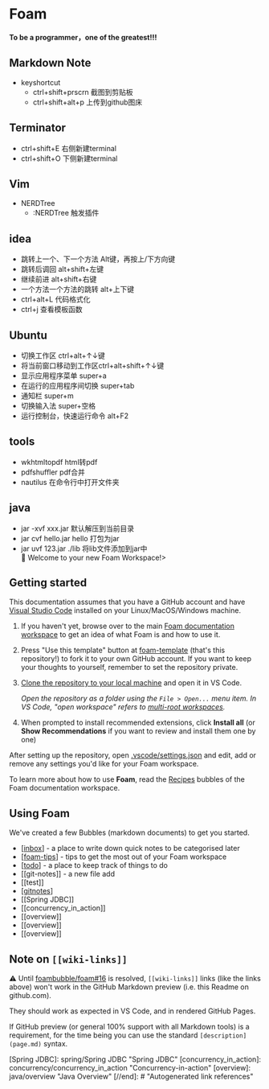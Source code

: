 # Foam
**To be a programmer，one of the greatest!!!**

## Markdown Note
* keyshortcut
  * ctrl+shift+prscrn  截图到剪贴板
  * ctrl+shift+alt+p  上传到github图床
## Terminator
* ctrl+shift+E 右侧新建terminal
* ctrl+shift+O 下侧新建terminal
## Vim 
* NERDTree
  * :NERDTree 触发插件
## idea
* 跳转上一个、下一个方法   Alt键，再按上/下方向键
* 跳转后调回  alt+shift+左键
* 继续前进  alt+shift+右键
* 一个方法一个方法的跳转 alt+上下键
* ctrl+alt+L 代码格式化
* ctrl+j 查看模板函数
## Ubuntu
* 切换工作区 ctrl+alt+↑↓键
* 将当前窗口移动到工作区ctrl+alt+shift+↑↓键
* 显示应用程序菜单 super+a
* 在运行的应用程序间切换 super+tab
* 通知栏 super+m
* 切换输入法 super+空格
* 运行控制台，快速运行命令 alt+F2
## tools
* wkhtmltopdf html转pdf
* pdfshuffler pdf合并
* nautilus 在命令行中打开文件夹
## java 
* jar -xvf xxx.jar 默认解压到当前目录
* jar cvf hello.jar hello  打包为jar
* jar uvf 123.jar ./lib 将lib文件添加到jar中  
👋 Welcome to your new Foam Workspace!>

## Getting started

This documentation assumes that you have a GitHub account and have [Visual Studio Code](https://code.visualstudio.com/) installed on your Linux/MacOS/Windows machine.

1. If you haven't yet, browse over to the main [Foam documentation workspace](https://foambubble.github.io/foam) to get an idea of what Foam is and how to use it.
2. Press "Use this template" button at [foam-template](https://github.com/foambubble/foam-template/generate) (that's this repository!) to fork it to your own GitHub account. If you want to keep your thoughts to yourself, remember to set the repository private.
3. [Clone the repository to your local machine](https://help.github.com/en/github/creating-cloning-and-archiving-repositories/cloning-a-repository) and open it in VS Code.

    *Open the repository as a folder using the `File > Open...` menu item. In VS Code, "open workspace" refers to [multi-root workspaces](https://code.visualstudio.com/docs/editor/Ifmulti-root-workspaces).*

4. When prompted to install recommended extensions, click **Install all** (or **Show Recommendations** if you want to review and install them one by one)

After setting up the repository, open [.vscode/settings.json](.vscode/settings.json) and edit, add or remove any settings you'd like for your Foam workspace.

To learn more about how to use **Foam**, read the [Recipes](https://foambubble.github.io/foam/recipes) bubbles of the Foam documentation workspace.


## Using Foam

We've created a few Bubbles (markdown documents) to get you started.

- [[inbox]] - a place to write down quick notes to be categorised later
- [[foam-tips]] - tips to get the most out of your Foam workspace
- [[todo]] - a place to keep track of things to do
- [[git-notes]] - a new file add
- [[test]]
- [[gitnotes]]
- [[Spring JDBC]]
- [[concurrency_in_action]]
- [[overview]]
- [[overview]]
- [[overview]]

## Note on `[[wiki-links]]`

⚠️ Until [foambubble/foam#16](https://github.com/foambubble/foam/issues/16) is resolved, `[[wiki-links]]` links (like the links above) won't work in the GitHub Markdown preview (i.e. this Readme on github.com).

They should work as expected in VS Code, and in rendered GitHub Pages.

If GitHub preview (or general 100% support with all Markdown tools) is a requirement, for the time being you can use the standard `[description](page.md)` syntax.



[//begin]: # "Autogenerated link references for markdown compatibility"
[inbox]: inbox "Inbox"
[foam-tips]: foam-tips "Foam tips"
[todo]: todo "Todo"
[gitnotes]: linux/gitnotes "git notes"
[Spring JDBC]: spring/Spring JDBC "Spring JDBC"
[concurrency_in_action]: concurrency/concurrency_in_action "Concurrency-in-action"
[overview]: java/overview "Java Overview"
[//end]: # "Autogenerated link references"